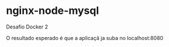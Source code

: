 # nginx-node-mysql

Desafio Docker 2

O resultado esperado é que a aplicaçã ja suba no localhost:8080
